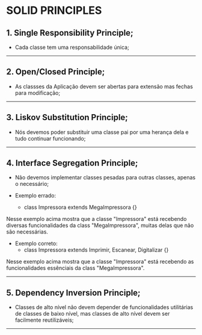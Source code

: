 # SOLID PRINCIPLES

## 1. Single Responsibility Principle;
- Cada classe tem uma responsabilidade única;

---

## 2. Open/Closed Principle;
- As classses da Aplicação devem ser abertas para extensão mas fechas para modificação; 

---

## 3. Liskov Substitution Principle;
- Nós devemos poder substituir uma classe pai por uma herança dela e tudo continuar funcionando;

---

## 4. Interface Segregation Principle;
- Não devemos implementar classes pesadas para outras classes, apenas o necessário; 

- Exemplo errado:
    - class Impressora extends MegaImpressora {}

Nesse exemplo acima mostra que a classe "Impressora" está recebendo diversas funcionalidades da class "MegaImpressora", muitas delas que não são necessárias.

- Exemplo correto:
    - class Impressora extends Imprimir, Escanear, Digitalizar {}

Nesse exemplo acima mostra que a classe "Impressora" está recebendo as funcionalidades essênciais da class "MegaImpressora".

---

## 5. Dependency Inversion Principle;
- Classes de alto nível não devem depender de funcionalidades utilitárias de classes de baixo nível, mas classes de alto nível devem ser facilmente reutilizáveis;  

---